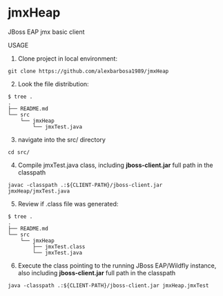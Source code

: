 # jmxHeap
JBoss EAP jmx basic client


USAGE

1. Clone project in local environment:

~~~
git clone https://github.com/alexbarbosa1989/jmxHeap
~~~

2. Look the file distribution:

~~~
$ tree .
.
├── README.md
└── src
    └── jmxHeap
        └── jmxTest.java

~~~

3. navigate into the src/ directory

~~~
cd src/
~~~

4. Compile jmxTest.java class, including **jboss-client.jar** full path in the classpath

~~~
javac -classpath .:${CLIENT-PATH}/jboss-client.jar jmxHeap/jmxTest.java
~~~

5. Review if .class file was generated:

~~~
$ tree .
.
├── README.md
└── src
    └── jmxHeap
        ├── jmxTest.class
        └── jmxTest.java
~~~

6. Execute the class pointing to the running JBoss EAP/Wildfly instance, also including **jboss-client.jar** full path in the classpath

~~~
java -classpath .:${CLIENT-PATH}/jboss-client.jar jmxHeap.jmxTest
~~~
